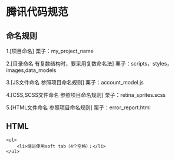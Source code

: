 腾讯代码规范
=============
命名规则
-------------
1.[项目命名]
    栗子：my_project_name

2.[目录命名 有复数结构时，要采用复数命名法]
    栗子：scripts，styles，images,data_models

3.[JS文件命名 参照项目命名规则]
    栗子：account_model.js

4.[CSS,SCSS文件命名 参照项目命名规则]
    栗子：retina_sprites.scss

5.[HTML文件命名 参照项目命名规则]
    栗子：error_report.html

HTML
-------------
    <ul>
        <li>缩进使用soft tab（4个空格）；</li>
    </ul>